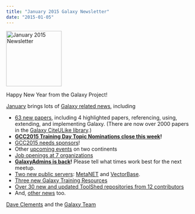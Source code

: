 ```yaml
---
title: "January 2015 Galaxy Newsletter"
date: "2015-01-05"
---
```

<div class='right'>
<a href='/src/galaxy-updates/2015-01/index.md'><img src="/src/images/logos/GalaxyUpdate200.png" alt="January 2015 Newsletter" width=150 /></a>
</div>

Happy New Year from the Galaxy Project!

[January](/src/galaxy-updates/2015-01/index.md) brings lots of [Galaxy related news](/src/galaxy-updates/2015-01/index.md), including

* [63 new papers](/src/galaxy-updates/2015-01/index.md#new-papers), including 4 highlighted papers, referencing, using, extending, and implementing Galaxy.  (There are now over 2000 papers in the [Galaxy CiteULike library](http://www.citeulike.org/group/16008/).)
* **[GCC2015 Training Day Topic Nominations close this week](/src/galaxy-updates/2015-01/index.md#training-day-topic-nominations-close-6-january)!**
* [GCC2015 needs sponsors](/src/galaxy-updates/2015-01/index.md#call-for-sponsors)!
* Other [upcoming events](/src/galaxy-updates/2015-01/index.md#other-events) on two continents
* [Job openings at 7 organizations](/src/galaxy-updates/2015-01/index.md#whos-hiring)
* **[GalaxyAdmins is back](/src/galaxy-updates/2015-01/index.md#galaxyadmins-is-back)!**  Please tell what times work best for the next meetup.
* [Two new public servers](/src/galaxy-updates/2015-01/index.md#new-public-servers): [MetaNET](/src/galaxy-updates/2015-01/index.md#metanet) and [VectorBase](/src/galaxy-updates/2015-01/index.md#vectorbase-galaxy).
* [Three new Galaxy Training Resources](/src/galaxy-updates/2015-01/index.md#galaxy-community-hubs)
* [Over 30 new and updated ToolShed repositories from 12 contributors](/src/galaxy-updates/2014-12/index.md#toolshed-contributions)
* And, [other news](/src/galaxy-updates/2014-12/index.md#other-news) too.

[Dave Clements](/people/dave-clements/) and the [Galaxy Team](/src/galaxy-team/)
